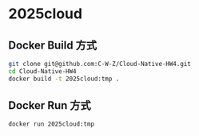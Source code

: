 # 2025cloud

## Docker Build 方式

```sh
git clone git@github.com:C-W-Z/Cloud-Native-HW4.git
cd Cloud-Native-HW4
docker build -t 2025cloud:tmp .
```

## Docker Run 方式

```sh
docker run 2025cloud:tmp
```
